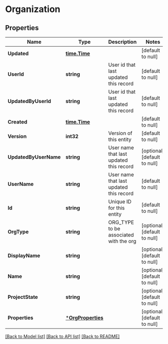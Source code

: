 # Organization

## Properties
Name | Type | Description | Notes
------------ | ------------- | ------------- | -------------
**Updated** | [**time.Time**](time.Time.md) |  | [default to null]
**UserId** | **string** | User id that last updated this record | [default to null]
**UpdatedByUserId** | **string** | User id that last updated this record | [default to null]
**Created** | [**time.Time**](time.Time.md) |  | [default to null]
**Version** | **int32** | Version of this entity | [default to null]
**UpdatedByUserName** | **string** | User name that last updated this record | [optional] [default to null]
**UserName** | **string** | User name that last updated this record | [default to null]
**Id** | **string** | Unique ID for this entity | [default to null]
**OrgType** | **string** | ORG_TYPE to be associated with the org | [optional] [default to null]
**DisplayName** | **string** |  | [optional] [default to null]
**Name** | **string** |  | [optional] [default to null]
**ProjectState** | **string** |  | [optional] [default to null]
**Properties** | [***OrgProperties**](OrgProperties.md) |  | [optional] [default to null]

[[Back to Model list]](../README.md#documentation-for-models) [[Back to API list]](../README.md#documentation-for-api-endpoints) [[Back to README]](../README.md)

